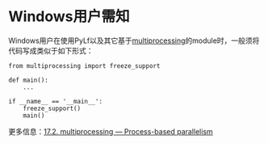 # Windows用户需知

Windows用户在使用PyLf以及其它基于[multiprocessing](https://docs.python.org/3.6/library/multiprocessing.html)的module时，一般须将代码写成类似于如下形式：

    from multiprocessing import freeze_support
    
    def main():
        ...
        
    if __name__ == '__main__':
        freeze_support()
        main()


更多信息：[17.2. multiprocessing — Process-based parallelism](https://docs.python.org/3.6/library/multiprocessing.html#module-multiprocessing)
